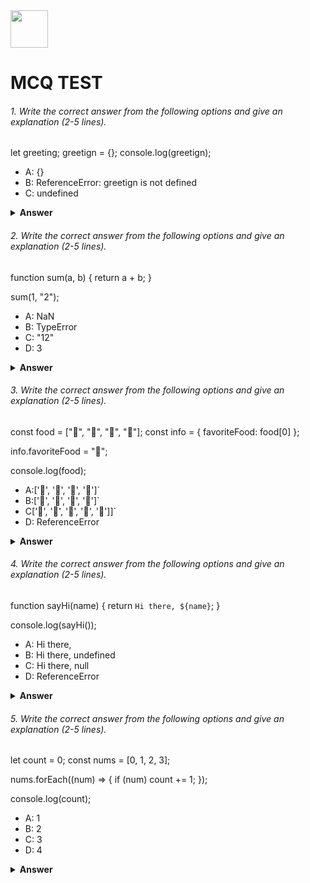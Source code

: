 <div>
  <img height="60" src="https://edurev.gumlet.io/AllImages/original/ApplicationImages/CourseImages/944e5d47-8c55-4a89-91e5-22ab5f2798fc_CI.png">
  <h1>MCQ TEST</h1>
</div>

###### 1. Write the correct answer from the following options and give an explanation (2-5 lines).

let greeting;
greetign = {};
console.log(greetign);

- A: {}
- B: ReferenceError: greetign is not defined
- C: undefined

<details><summary><b>Answer</b></summary>
<p>

#### Answer: ?

<i>The correct answer is B. Here we have not declared greetign.</i>

</p>
</details>

###### 2. Write the correct answer from the following options and give an explanation (2-5 lines).

function sum(a, b) {
return a + b;
}

sum(1, "2");

- A: NaN
- B: TypeError
- C: "12"
- D: 3

<details><summary><b>Answer</b></summary>
<p>

#### Answer: ?

<i>The correct answer will be C that means the output of this code will be 12. Here a and b has been added but the function has two values.In JavaScript, when you use the + operator with one or both operands being strings. One of the value is string and the another is integer. That's why here string concatenation will be happened. 1+"2" = "12". The output will be string also. </i>

</p>
</details>

###### 3. Write the correct answer from the following options and give an explanation (2-5 lines).

const food = ["🍕", "🍫", "🥑", "🍔"];
const info = { favoriteFood: food[0] };

info.favoriteFood = "🍝";

console.log(food);

- A:['🍕', '🍫', '🥑', '🍔']`
- B:['🍝', '🍫', '🥑', '🍔']`
- C['🍝', '🍕', '🍫', '🥑', '🍔']]`
- D: ReferenceError

<details><summary><b>Answer</b></summary>
<p>

#### Answer: ?

<i>The correct answer will be A. The array will be the same as it is. Because the info.favoriteFood data which is on index 0 can be changed but the main array will not be changed. It will remain the same.</i>

</p>
</details>

###### 4. Write the correct answer from the following options and give an explanation (2-5 lines).

function sayHi(name) {
return `Hi there, ${name}`;
}

console.log(sayHi());

- A: Hi there,
- B: Hi there, undefined
- C: Hi there, null
- D: ReferenceError

<details><summary><b>Answer</b></summary>
<p>

#### Answer: ?

<i>The correct answer will be B. That means the output will be Hi there, undefined. Because there is a parameter in the function but it has not been used. For this it will be undefined. </i>

</p>
</details>

###### 5. Write the correct answer from the following options and give an explanation (2-5 lines).

let count = 0;
const nums = [0, 1, 2, 3];

nums.forEach((num) => {
if (num) count += 1;
});

console.log(count);

- A: 1
- B: 2
- C: 3
- D: 4

<details><summary><b>Answer</b></summary>
<p>

#### Answer: ?

<i>The correct answer will be C. That means the output will be 3. Here the condition is if the condition is true, the count will add 1 for the each true statement. The array contains [0,1,2,3]. Here, 0 is falsy value. That's why for the time of 0, it will not add 1 to the count. For other three numbers it will add 1 for each time. That's why the answer will be 3.</i>

</p>
</details>
